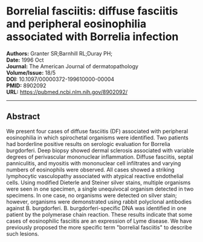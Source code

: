 # Borrelial fasciitis: diffuse fasciitis and peripheral eosinophilia associated with Borrelia infection

**Authors:** Granter SR;Barnhill RL;Duray PH;  
**Date:** 1996 Oct  
**Journal:** The American Journal of dermatopathology  
**Volume/Issue:** 18/5  
**DOI:** 10.1097/00000372-199610000-00004  
**PMID:** 8902092  
**URL:** https://pubmed.ncbi.nlm.nih.gov/8902092/

---

## Abstract

We present four cases of diffuse fasciitis (DF) associated with peripheral eosinophilia in which spirochetal organisms were identified. Two patients had borderline positive results on serologic evaluation for Borrelia burgdorferi. Deep biopsy showed dermal sclerosis associated with variable degrees of perivascular mononuclear inflammation. Diffuse fasciitis, septal panniculitis, and myositis with mononuclear cell infiltrates and varying numbers of eosinophils were observed. All cases showed a striking lymphocytic vasculopathy associated with atypical reactive endothelial cells. Using modified Dieterle and Steiner silver stains, multiple organisms were seen in one specimen, a single unequivocal organism detected in two specimens. In one case, no organisms were detected on silver stain; however, organisms were demonstrated using rabbit polyclonal antibodies against B. burgdorferi. B. burgdorferi-specific DNA was identified in one patient by the polymerase chain reaction. These results indicate that some cases of eosinophilic fasciitis are an expression of Lyme disease. We have previously proposed the more specific term "borrelial fasciitis" to describe such lesions.

